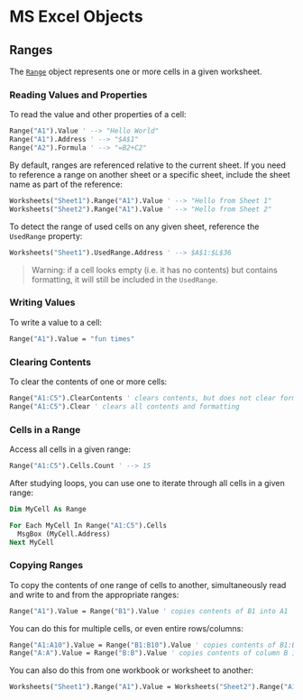 # MS Excel Objects

## Ranges

The [`Range`](https://msdn.microsoft.com/en-us/vba/excel-vba/articles/range-object-excel) object represents one or more cells in a given worksheet.

### Reading Values and Properties

To read the value and other properties of a cell:

```vb
Range("A1").Value ' --> "Hello World"
Range("A1").Address ' --> "$A$1"
Range("A2").Formula ' --> "=B2+C2"
```

By default, ranges are referenced relative to the current sheet. If you need to reference a range on another sheet or a specific sheet, include the sheet name as part of the reference:

```vb
Worksheets("Sheet1").Range("A1").Value ' --> "Hello from Sheet 1"
Worksheets("Sheet2").Range("A1").Value ' --> "Hello from Sheet 2"
```

To detect the range of used cells on any given sheet, reference the `UsedRange` property:

```vb
Worksheets("Sheet1").UsedRange.Address ' --> $A$1:$L$36
```

> Warning: if a cell looks empty (i.e. it has no contents) but contains formatting, it will still be included in the `UsedRange`.

### Writing Values

To write a value to a cell:

```vb
Range("A1").Value = "fun times"
```

### Clearing Contents

To clear the contents of one or more cells:

```vb
Range("A1:C5").ClearContents ' clears contents, but does not clear formatting
Range("A1:C5").Clear ' clears all contents and formatting
```

### Cells in a Range

Access all cells in a given range:

```vb
Range("A1:C5").Cells.Count ' --> 15
```

After studying loops, you can use one to iterate through all cells in a given range:

```vb
Dim MyCell As Range

For Each MyCell In Range("A1:C5").Cells
  MsgBox (MyCell.Address)
Next MyCell
```

### Copying Ranges

To copy the contents of one range of cells to another, simultaneously read and write to and from the appropriate ranges:

```vb
Range("A1").Value = Range("B1").Value ' copies contents of B1 into A1
```

You can do this for multiple cells, or even entire rows/columns:

```vb
Range("A1:A10").Value = Range("B1:B10").Value ' copies contents of B1:B10 into range A1:A10
Range("A:A").Value = Range("B:B").Value ' copies contents of column B into column A
```

You can also do this from one workbook or worksheet to another:

```vb
Worksheets("Sheet1").Range("A1").Value = Worksheets("Sheet2").Range("A1").Value ' copies contents of A1 on Sheet2 into A1 on Sheet1
```
